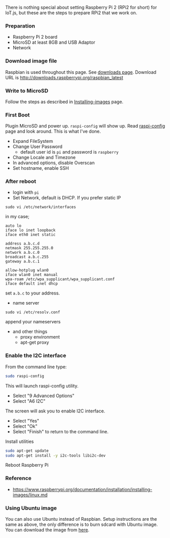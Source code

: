 There is nothing special about setting Raspberry Pi 2 (RPi2 for short) for IoT.js, but these are the steps to prepare RPi2 that we work on.

### Preparation
* Raspberry Pi 2 board 
* MicroSD at least 8GB and USB Adaptor
* Network

### Download image file
Raspbian is used throughout this page. See [downloads page](https://www.raspberrypi.org/downloads/).
Download URL is http://downloads.raspberrypi.org/raspbian_latest

### Write to MicroSD
Follow the steps as described in [Installing-images](https://www.raspberrypi.org/documentation/installation/installing-images/README.md) page.

### First Boot
Plugin MicroSD and power up. `raspi-config` will show up.
Read [raspi-config](https://www.raspberrypi.org/documentation/configuration/raspi-config.md) page and look around.
This is what I've done.
* Expand FileSystem
* Change User Password
    * default user id is `pi` and password is `raspberry`
* Change Locale and Timezone
* In advanced options, disable Overscan
* Set hostname, enable SSH

### After reboot
* login with `pi`
* Set Network, default is DHCP. If you prefer static IP
```
sudo vi /etc/network/interfaces
```
in my case;
```
auto lo
iface lo inet loopback
iface eth0 inet static
 
address a.b.c.d
netmask 255.255.255.0
network a.b.c.0
broadcast a.b.c.255
gateway a.b.c.1
 
allow-hotplug wlan0
iface wlan0 inet manual
wpa-roam /etc/wpa_supplicant/wpa_supplicant.conf
iface default inet dhcp
```
set `a.b.c` to your address.
* name server
```
sudo vi /etc/resolv.conf
```
append your nameservers

* and other things
   * proxy environment
   * apt-get proxy

### Enable the I2C interface
From the command line type:
```bash
sudo raspi-config
```
This will launch raspi-config utility.
   * Select "9 Advanced Options"
   * Select "A6 I2C" <br />

The screen will ask you to enable I2C interface.
   * Select "Yes"
   * Select "Ok"
   * Select "Finish" to return to the command line.<br />

Install utilities
```bash
sudo apt-get update
sudo apt-get install -y i2c-tools libi2c-dev
```

Reboot Raspberry Pi

### Reference
* https://www.raspberrypi.org/documentation/installation/installing-images/linux.md

### Using Ubuntu image
You can also use Ubuntu instead of Raspbian.
Setup instructions are the same as above, the only difference is to burn sdcard with Ubuntu image.
You can download the image from [here](https://wiki.ubuntu.com/ARM/RaspberryPi).
